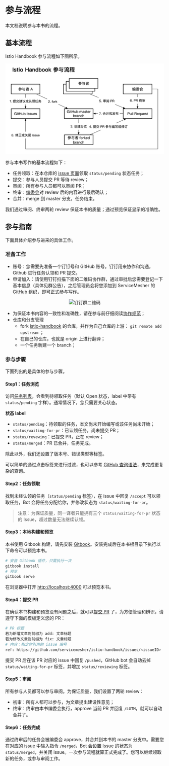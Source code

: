 # 参与流程

本文档说明参与本书的流程。

## 基本流程

Istio Handbook 参与流程如下图所示。

![Istio Handbook 参与流程](../images/istio-handbook-process.jpg)

参与本书写作的基本流程如下：

- 任务领取：在本仓库的 [issue 页面](https://github.com/servicemesher/istio-handbook/issues)领取 `status/pending` 状态任务；
- 提交：参与人员提交 PR 等待 review；
- 审阅：所有参与人员都可以审阅 PR；
- 终审：[编委会](editorial-board.md)对 review 后的内容进行最后确认；
- 合并：merge 到 master 分支，任务结束。

我们通过审阅、终审两轮 review 保证本书的质量；通过预览保证显示的准确性。

## 参与指南

下面具体介绍参与进来的具体工作。

### 准备工作

- 账号：您需要先准备一个钉钉号和 GitHub 账号。钉钉用来协作和沟通，Github 进行任务认领和 PR 提交。
- 申请加入：请使用钉钉扫描下面的二维码协作群，通过审批后您需要登记一下基本信息（具体见群公告），之后管理员会将您添加到 ServiceMesher 的 GitHub 组织，即可正式参与写作。

<p align="center">
    <img src="../images/istio-handbook-team.jpg" alt="钉钉群二维码" />
   </a>
</p>

- 为保证本书内容的一致性和准确性，请在参与前仔细阅读[协作规范](specification.md)；
- 仓库和分支管理
  - fork [istio-handbook](https://github.com/servicemesher/istio-handbook) 的仓库，并作为自己仓库的上游： `git remote add upstream` ；
  - 在自己的仓库，也就是 origin 上进行翻译；
  - 一个任务新建一个 branch；

### 参与步骤

下面列出的是具体的参与步骤。

#### Step1：任务浏览

访问[任务列表](https://github.com/servicemesher/istio-handbook/issues)，会看到待领取任务（默认 Open 状态，label 中带有 `status/pending` 字样）。通常情况下，您只需要关心状态。

**状态 label**

- `status/pending`：待领取的任务，本文尚未开始编写或该任务尚未开始；
- `status/waiting-for-pr`：已认领任务，尚未提交 PR；
- `status/revewing`：已提交 PR，正在 review；
- `status/merged`：PR 已合并，任务完成。

除此以外，我们还设置了版本号、错误类型等标签。

可以简单的通过点击标签来进行过滤，也可以参考 [GitHub 查询语法](https://help.github.com/articles/searching-issues-and-pull-requests/)，来完成更复杂的查询。

#### Step2：任务领取

找到未经认领的任务（`status/pending` 标签），在 issue 中回复 `/accept` 可以领取任务，Bot 会将任务分配给你，并修改状态为 `status/waiting-for-pr`。

> 注意：为保证质量，同一译者只能拥有三个 `status/waiting-for-pr` 状态的 Issue，超过数量无法继续认领。

#### Step3：本地构建和预览

本书使用 Gitbook 构建，请先安装 [Gitbook](https://github.com/GitbookIO/gitbook/blob/master/docs/setup.md)。安装完成后在本书根目录下执行以下命令可以预览本书。

```bash
# 安装 Gitbook 插件，只需执行一次
gitbook install
# 预览
gitbook serve
```

在浏览器中打开 <http://localhost:4000> 可以预览本书。

#### Step4：提交 PR

在确认本书构建和预览没有问题之后，就可以[提交 PR](https://github.com/servicemesher/istio-handbook/pulls) 了，为方便管理和辨识，请遵守下面的模板定义您的 PR：

```bash
# PR 标题
若为新增文章则前缀为 add: 文章标题
若为修改文章则前缀为 fix: 文章标题
# 内容：指定你引用的 issue 编号
ref: https://github.com/servicemesher/istio-handbook/issues/<issueID>
```

提交 PR 后在该 PR 对应的 issue 中回复 `/pushed`，GitHub bot 会自动去掉 `status/waiting-for-pr` 标签，并增加 `status/reviewing` 标签。

#### Step5：审阅

所有参与人员都可以参与审阅。为保证质量，我们设置了两轮 review：

- 初审：所有人都可以参与，为文章提出建设性意见；
- 终审：终审由本书编委会执行，approve 当前 PR 并回复 `/LGTM`，就可以自动合并了。

#### Step6：任务完成

通过终审后的任务会被编委会 approve，并合并到本书的 master 分支中。需要您在对应的 issue 中输入指令 `/merged`，Bot 会设置 Issue 的状态为 `status/merged`，并关闭 issue。一次参与流程就算正式完成了。您可以继续领取新的任务，或参与审阅工作。
